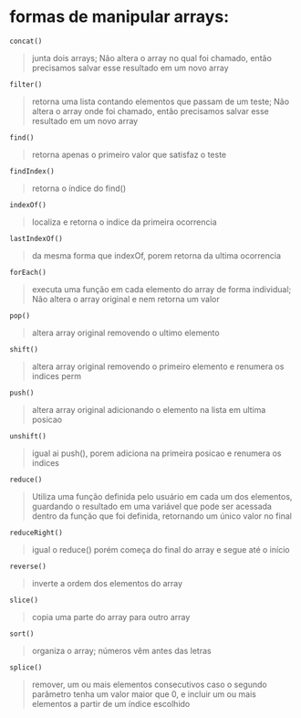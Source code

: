 # formas de manipular arrays:

`concat()`
> junta dois arrays; Não altera o array no qual foi chamado, então precisamos salvar esse resultado em um novo array

`filter()`
> retorna uma lista contando elementos que passam de um teste; Não altera o array onde foi chamado, então precisamos salvar esse resultado em um novo array

`find()`
> retorna apenas o primeiro valor que satisfaz o teste

`findIndex()`
> retorna o índice do find()

`indexOf()`
> localiza e retorna o indice da primeira ocorrencia

`lastIndexOf()`
> da mesma forma que indexOf, porem retorna da ultima ocorrencia

`forEach()`
> executa uma função em cada elemento do array de forma individual; Não altera o array original e nem retorna um valor

`pop()`
> altera array original removendo o ultimo elemento

`shift()`
> altera array original removendo o primeiro elemento e renumera os indices perm

`push()`
> altera array original adicionando o elemento na lista em ultima posicao

`unshift()`
> igual ai push(), porem adiciona na primeira posicao e renumera os indices

`reduce()`
> Utiliza uma função definida pelo usuário em cada um dos elementos, guardando o resultado em uma variável que pode ser acessada dentro da função que foi definida, retornando um único valor no final

`reduceRight()`
> igual o reduce() porém começa do final do array e segue até o início

`reverse()`
> inverte a ordem dos elementos do array

`slice()`
> copia uma parte do array para outro array

`sort()`
> organiza o array; números vêm antes das letras

`splice()`
> remover, um ou mais elementos consecutivos caso o segundo parâmetro tenha um valor maior que 0, e incluir um ou mais elementos a partir de um índice escolhido
